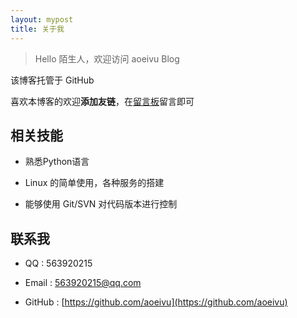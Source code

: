 ```yaml
---
layout: mypost
title: 关于我
---
```


> Hello 陌生人，欢迎访问 aoeivu Blog

该博客托管于 GitHub

喜欢本博客的欢迎**添加友链**，在[留言板](chat.html)留言即可

## 相关技能

- 熟悉Python语言

- Linux 的简单使用，各种服务的搭建

- 能够使用 Git/SVN 对代码版本进行控制

## 联系我

- QQ : 563920215

- Email : [563920215@qq.com](http://mail.qq.com/)

- GitHub : [https://github.com/aoeivu](https://github.com/aoeivu)
